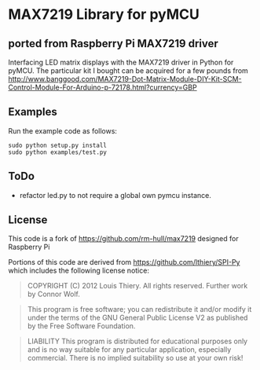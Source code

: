 MAX7219 Library for pyMCU
==============

ported from Raspberry Pi MAX7219 driver
---------------------------------------


Interfacing LED matrix displays with the MAX7219 driver in Python for pyMCU.
The particular kit I bought can be acquired for a few pounds from 
http://www.banggood.com/MAX7219-Dot-Matrix-Module-DIY-Kit-SCM-Control-Module-For-Arduino-p-72178.html?currency=GBP 

Examples
--------
Run the example code as follows:

    sudo python setup.py install
    sudo python examples/test.py


ToDo
----
- refactor led.py to not require a global own pymcu instance.

License
-------
This code is a fork of https://github.com/rm-hull/max7219 designed for Raspberry Pi

Portions of this code are derived from https://github.com/lthiery/SPI-Py
which includes the following license notice:

> COPYRIGHT (C) 2012 Louis Thiery. All rights reserved. 
Further work by Connor Wolf.

> This program is free software; you can redistribute it and/or modify it
under the terms of the GNU General Public License V2 as published by the 
Free Software Foundation.

> LIABILITY
>This program is distributed for educational purposes only and is no way 
suitable for any particular application, especially commercial. There is
no implied suitability so use at your own risk!
